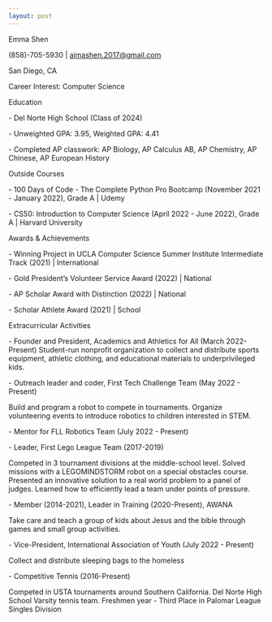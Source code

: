 ```yaml
---
layout: post
---
```

Emma Shen

(858)-705-5930 | aimashen.2017@gmail.com

San Diego, CA

Career Interest: Computer Science

Education

\- Del Norte High School (Class of 2024)

\- Unweighted GPA: 3.95, Weighted GPA: 4.41

\- Completed AP classwork: AP Biology, AP Calculus AB, AP Chemistry, AP Chinese, AP European History

Outside Courses

\- 100 Days of Code - The Complete Python Pro Bootcamp (November 2021 - January 2022), Grade A | Udemy

\- CS50: Introduction to Computer Science (April 2022 - June 2022), Grade A | Harvard University

Awards & Achievements

\- Winning Project in UCLA Computer Science Summer Institute Intermediate Track (2021) | International

\- Gold President’s Volunteer Service Award (2022) | National

\- AP Scholar Award with Distinction (2022) | National

\- Scholar Athlete Award (2021) | School

Extracurricular Activities

\- Founder and President, Academics and Athletics for All (March 2022-Present) Student-run nonprofit organization to collect and distribute sports equipment, athletic clothing, and educational materials to underprivileged kids.

\- Outreach leader and coder, First Tech Challenge Team (May 2022 - Present)

Build and program a robot to compete in tournaments. Organize volunteering events to introduce robotics to children interested in STEM.

\- Mentor for FLL Robotics Team (July 2022 - Present)

\- Leader, First Lego League Team (2017-2019)

Competed in 3 tournament divisions at the middle-school level. Solved missions with a LEGOMINDSTORM robot on a special obstacles course. Presented an innovative solution to a real world problem to a panel of judges. Learned how to efficiently lead a team under points of pressure.

\- Member (2014-2021), Leader in Training (2020-Present), AWANA

Take care and teach a group of kids about Jesus and the bible through games and small group activities.

\- Vice-President, International Association of Youth (July 2022 - Present)

Collect and distribute sleeping bags to the homeless

\- Competitive Tennis (2016-Present)

Competed in USTA tournaments around Southern California. Del Norte High School Varsity tennis team. Freshmen year - Third Place in Palomar League Singles Division
